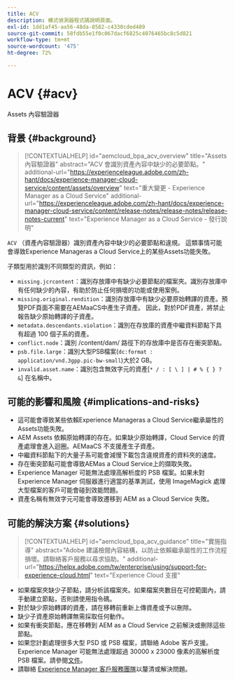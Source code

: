 ```yaml
---
title: ACV
description: 模式偵測器程式碼說明頁面。
exl-id: 1dd1af45-aa56-48da-8582-c4330cded489
source-git-commit: 58fdb55e1f0c067dacf6825c4076465bc8c5d821
workflow-type: tm+mt
source-wordcount: '475'
ht-degree: 72%

---
```


# ACV {#acv}

Assets 內容驗證器

## 背景 {#background}

>[!CONTEXTUALHELP]
>id="aemcloud_bpa_acv_overview"
>title="Assets 內容驗證器"
>abstract="ACV 會識別資產內容中缺少的必要節點。"
>additional-url="https://experienceleague.adobe.com/zh-hant/docs/experience-manager-cloud-service/content/assets/overview" text="重大變更 - Experience Manager as a Cloud Service"
>additional-url="https://experienceleague.adobe.com/zh-hant/docs/experience-manager-cloud-service/content/release-notes/release-notes/release-notes-current" text="Experience Manager as a Cloud Service - 發行說明"

`ACV` （資產內容驗證器）識別資產內容中缺少的必要節點和違規。 這類事情可能會導致Experience Manageras a Cloud Service上的某些Assets功能失敗。

子類型用於識別不同類型的資訊，例如：

* `missing.jcrcontent`：識別存放庫中有缺少必要節點的檔案夾。識別存放庫中有任何缺少的內容，有助於防止任何損壞的功能或使用案例。
* `missing.original.rendition`：識別存放庫中有缺少必要原始轉譯的資產。預覽PDF頁面不需要在AEMaaCS中產生子資產。 因此，對於PDF資產，將禁止報告缺少原始轉譯的子資產。
* `metadata.descendants.violation`：識別在存放庫的資產中繼資料節點下具有超過 100 個子系的資產。
* `conflict.node`：識別 /content/dam/ 路徑下的存放庫中是否存在衝突節點。
* `psb.file.large`：識別大型PSB檔案(`dc:format : application/vnd.3gpp.pic-bw-small`)大於2 GB。
* `invalid.asset.name`：識別包含無效字元的資產[`* / : [ \ ] | # % { } ? &`] 在名稱中。

## 可能的影響和風險 {#implications-and-risks}

* 這可能會導致某些依賴Experience Manageras a Cloud Service繼承屬性的Assets功能失敗。
* AEM Assets 依賴原始轉譯的存在。如果缺少原始轉譯，Cloud Service 的資產處理會進入迴圈。AEMaaCS 不支援產生子資產。
* 中繼資料節點下的大量子系可能會減慢下載包含違規資產的資料夾的速度。
* 存在衝突節點可能會導致AEMas a Cloud Service上的擷取失敗。
* Experience Manager 可能無法處理高解析度的 PSB 檔案。如果未對 Experience Manager 伺服器進行適當的基準測試，使用 ImageMagick 處理大型檔案的客戶可能會碰到效能問題。
* 資產名稱有無效字元可能會導致遷移到 AEM as a Cloud Service 失敗。

## 可能的解決方案 {#solutions}

>[!CONTEXTUALHELP]
>id="aemcloud_bpa_acv_guidance"
>title="實施指導"
>abstract="Adobe 建議檢閱內容結構，以防止依賴繼承屬性的工作流程損壞。請聯絡客戶服務以尋求協助。"
>additional-url="https://helpx.adobe.com/tw/enterprise/using/support-for-experience-cloud.html" text="Experience Cloud 支援"

* 如果檔案夾缺少子節點，請分析該檔案夾。如果檔案夾數目在可控範圍內，請手動建立節點，否則請使用指令碼。
* 對於缺少原始轉譯的資產，請在移轉前重新上傳資產或予以刪除。
* 缺少子資產原始轉譯無需採取任何動作。
* 如果有衝突節點，應在移轉到 AEM as a Cloud Service 之前解決或刪除這些節點。
* 如果您計劃處理很多大型 PSD 或 PSB 檔案，請聯絡 Adobe 客戶支援。Experience Manager 可能無法處理超過 30000 x 23000 像素的高解析度 PSB 檔案。請參閱[文件](https://experienceleague.adobe.com/zh-hant/docs/experience-manager-65/content/assets/extending/best-practices-for-imagemagick)。
* 請聯絡 [Experience Manager 客戶服務團隊](https://helpx.adobe.com/tw/enterprise/using/support-for-experience-cloud.html)以釐清或解決問題。
